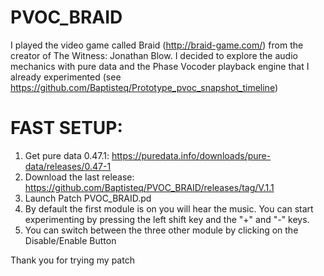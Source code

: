 # PVOC_BRAID
I played the video game called Braid (http://braid-game.com/) from the creator of The Witness: Jonathan Blow. I decided to explore the audio mechanics with pure data and the Phase Vocoder playback engine that I already experimented (see https://github.com/Baptisteq/Prototype_pvoc_snapshot_timeline) 

# FAST SETUP:
1. Get pure data 0.47.1: https://puredata.info/downloads/pure-data/releases/0.47-1
2. Download the last release: https://github.com/Baptisteq/PVOC_BRAID/releases/tag/V.1.1
2. Launch Patch PVOC_BRAID.pd
3. By default the first module is on you will hear the music. You can start experimenting by pressing the left shift key and the "+" and "-" keys. 
4. You can switch between the three other module by clicking on the Disable/Enable Button

Thank you for trying my patch
